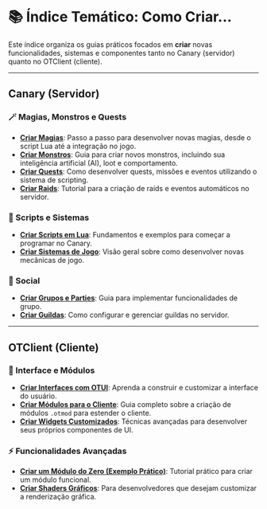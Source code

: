 # 📚 Índice Temático: Como Criar...

Este índice organiza os guias práticos focados em **criar** novas funcionalidades, sistemas e componentes tanto no Canary (servidor) quanto no OTClient (cliente).

---

##  Canary (Servidor)

### 🪄 Magias, Monstros e Quests
- **[Criar Magias](<../canary_sistema_magias.md>)**: Passo a passo para desenvolver novas magias, desde o script Lua até a integração no jogo.
- **[Criar Monstros](<../canary_sistema_monstros.md>)**: Guia para criar novos monstros, incluindo sua inteligência artificial (AI), loot e comportamento.
- **[Criar Quests](<../canary_sistema_quests.md>)**: Como desenvolver quests, missões e eventos utilizando o sistema de scripting.
- **[Criar Raids](<../canary_sistema_raids.md>)**: Tutorial para a criação de raids e eventos automáticos no servidor.

### 📜 Scripts e Sistemas
- **[Criar Scripts em Lua](<../canary_sistema_scripting.md>)**: Fundamentos e exemplos para começar a programar no Canary.
- **[Criar Sistemas de Jogo](<../canary_course.md>)**: Visão geral sobre como desenvolver novas mecânicas de jogo.

### 👥 Social
- **[Criar Grupos e Parties](<../canary_sistema_grupos.md>)**: Guia para implementar funcionalidades de grupo.
- **[Criar Guildas](<../canary_sistema_guildas.md>)**: Como configurar e gerenciar guildas no servidor.

---

## OTClient (Cliente)

### 🎨 Interface e Módulos
- **[Criar Interfaces com OTUI](<../otclient_sistema_ui.md>)**: Aprenda a construir e customizar a interface do usuário.
- **[Criar Módulos para o Cliente](<../otclient_sistema_modulos.md>)**: Guia completo sobre a criação de módulos `.otmod` para estender o cliente.
- **[Criar Widgets Customizados](<../otclient_sistema_ui_avancado.md>)**: Técnicas avançadas para desenvolver seus próprios componentes de UI.

### ⚡ Funcionalidades Avançadas
- **[Criar um Módulo do Zero (Exemplo Prático)](<../projects/create_new_module.md>)**: Tutorial prático para criar um módulo funcional.
- **[Criar Shaders Gráficos](<../otclient_sistema_graficos_avancado.md>)**: Para desenvolvedores que desejam customizar a renderização gráfica.
